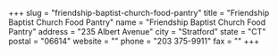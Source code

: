 +++
slug = "friendship-baptist-church-food-pantry"
title = "Friendship Baptist Church Food Pantry"
name = "Friendship Baptist Church Food Pantry"
address = "235 Albert Avenue"
city = "Stratford"
state = "CT"
postal = "06614"
website = ""
phone = "203 375-9911"
fax = ""
+++
